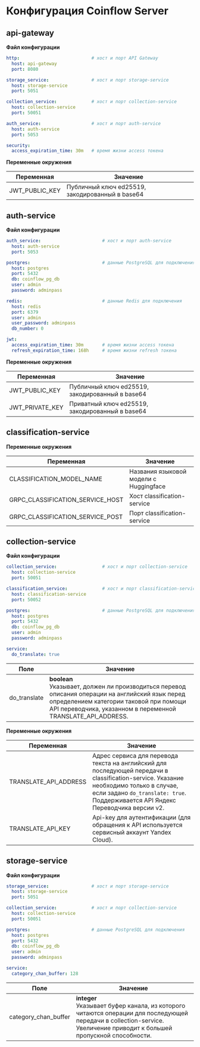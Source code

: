 # Конфигурация Coinflow Server

## api-gateway

**Файл конфигурации**

```yaml
http:                           # хост и порт API Gateway
  host: api-gateway
  port: 8080

storage_service:                # хост и порт storage-service
  host: storage-service
  port: 5051

collection_service:             # хост и порт collection-service
  host: collection-service
  port: 50051

auth_service:                   # хост и порт auth-service
  host: auth-service
  port: 5053

security:
  access_expiration_time: 30m   # время жизни access токена
```

**Переменные окружения**

| Переменная | Значение |
| --- | --- |
| JWT_PUBLIC_KEY | Публичный ключ ed25519, закодированный в base64 |

## auth-service

**Файл конфигурации**

```yaml
auth_service:                       # хост и порт auth-service
  host: auth-service
  port: 5053

postgres:                           # данные PostgreSQL для подключения
  host: postgres
  port: 5432
  db: coinflow_pg_db
  user: admin
  password: adminpass

redis:                              # данные Redis для подключения
  host: redis
  port: 6379
  user: admin
  user_password: adminpass
  db_number: 0

jwt:
  access_expiration_time: 30m       # время жизни access токена
  refresh_expiration_time: 168h     # время жизни refresh токена
```

**Переменные окружения**

| Переменная | Значение |
| --- | --- |
| JWT_PUBLIC_KEY | Публичный ключ ed25519, закодированный в base64 |
| JWT_PRIVATE_KEY | Приватный ключ ed25519, закодированный в base64 |

## classification-service

**Переменные окружения**

| Переменная | Значение |
| --- | --- |
| CLASSIFICATION_MODEL_NAME | Названия языковой модели с Huggingface |
| GRPC_CLASSIFICATION_SERVICE_HOST | Хост classification-service |
| GRPC_CLASSIFICATION_SERVICE_POST | Порт classification-service |

## collection-service

**Файл конфигурации**

```yaml
collection_service:                 # хост и порт collection-service
  host: collection-service
  port: 50051

classification_service:             # хост и порт classification-service
  host: classification-service
  port: 50052

postgres:                           # данные PostgreSQL для подключения
  host: postgres
  port: 5432
  db: coinflow_pg_db
  user: admin
  password: adminpass

service:
  do_translate: true
```

| Поле | Значение |
| --- | --- |
| do_translate | **boolean** <br> Указывает, должен ли производиться перевод описания операции на английский язык перед определением категории таковой при помощи API переводчика, указанном в переменной TRANSLATE_API_ADDRESS. |

**Переменные окружения**

| Переменная | Значение |
| --- | --- |
| TRANSLATE_API_ADDRESS | Адрес сервиса для перевода текста на английский для последующей передачи в classification-service. Указание необходимо только в случае, если задано ```do_translate: true```. Поддерживается API Яндекс Переводчика версии v2. |
| TRANSLATE_API_KEY | Api-key для аутентификации (для обращения к API используется сервисный аккаунт Yandex Cloud).

## storage-service

**Файл конфигурации**

```yaml
storage_service:                # хост и порт storage-service
  host: storage-service
  port: 5051

collection_service:             # хост и порт collection-service
  host: collection-service
  port: 50051

postgres:                       # данные PostgreSQL для подключения
  host: postgres
  port: 5432
  db: coinflow_pg_db
  user: admin
  password: adminpass

service:
  category_chan_buffer: 128
```

| Поле | Значение |
| --- | --- |
| category_chan_buffer | **integer** <br> Указывает буфер канала, из которого читаются операции для последующей передачи в collection-service. Увеличение приводит к большей пропускной способности. |